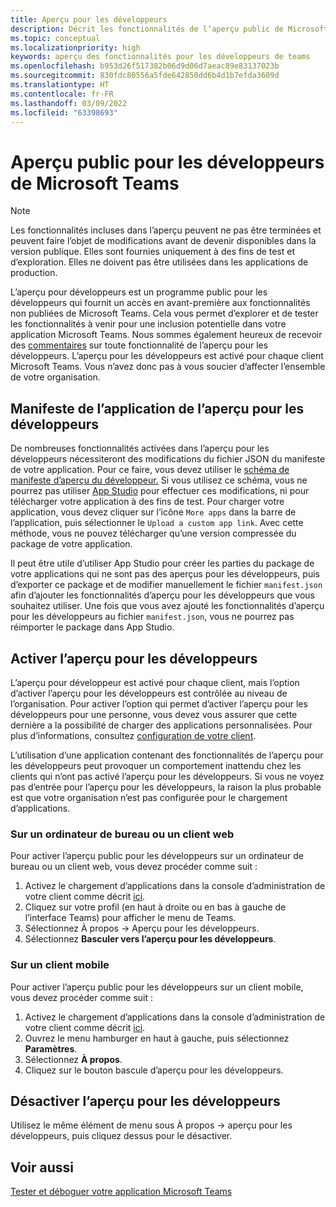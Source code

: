```yaml
---
title: Aperçu pour les développeurs
description: Décrit les fonctionnalités de l’aperçu public de Microsoft Teams pour les développeurs
ms.topic: conceptual
ms.localizationpriority: high
keywords: aperçu des fonctionnalités pour les développeurs de teams
ms.openlocfilehash: b953d26f517382b06d9d06d7aeac89e83137023b
ms.sourcegitcommit: 830fdc80556a5fde642850dd6b4d1b7efda3609d
ms.translationtype: HT
ms.contentlocale: fr-FR
ms.lasthandoff: 03/09/2022
ms.locfileid: "63398693"
---
```

# <a name="public-developer-preview-for-microsoft-teams"></a>Aperçu public pour les développeurs de Microsoft Teams

>[!NOTE]
>Les fonctionnalités incluses dans l’aperçu peuvent ne pas être terminées et peuvent faire l’objet de modifications avant de devenir disponibles dans la version publique. Elles sont fournies uniquement à des fins de test et d’exploration. Elles ne doivent pas être utilisées dans les applications de production.

L’aperçu pour développeurs est un programme public pour les développeurs qui fournit un accès en avant-première aux fonctionnalités non publiées de Microsoft Teams. Cela vous permet d’explorer et de tester les fonctionnalités à venir pour une inclusion potentielle dans votre application Microsoft Teams. Nous sommes également heureux de recevoir des [commentaires](~/feedback.md) sur toute fonctionnalité de l’aperçu pour les développeurs. L’aperçu pour les développeurs est activé pour chaque client Microsoft Teams. Vous n’avez donc pas à vous soucier d’affecter l’ensemble de votre organisation.

## <a name="developer-preview-app-manifest"></a>Manifeste de l’application de l’aperçu pour les développeurs

De nombreuses fonctionnalités activées dans l’aperçu pour les développeurs nécessiteront des modifications du fichier JSON du manifeste de votre application. Pour ce faire, vous devez utiliser le [schéma de manifeste d’aperçu du développeur.](~/resources/schema/manifest-schema-dev-preview.md) Si vous utilisez ce schéma, vous ne pourrez pas utiliser [App Studio](~/concepts/build-and-test/app-studio-overview.md) pour effectuer ces modifications, ni pour télécharger votre application à des fins de test. Pour charger votre application, vous devez cliquer sur l’icône `More apps` dans la barre de l’application, puis sélectionner le `Upload a custom app link`. Avec cette méthode, vous ne pouvez télécharger qu’une version compressée du package de votre application.

Il peut être utile d’utiliser App Studio pour créer les parties du package de votre applications qui ne sont pas des aperçus pour les développeurs, puis d’exporter ce package et de modifier manuellement le fichier `manifest.json` afin d’ajouter les fonctionnalités d’aperçu pour les développeurs que vous souhaitez utiliser. Une fois que vous avez ajouté les fonctionnalités d’aperçu pour les développeurs au fichier `manifest.json`, vous ne pourrez pas réimporter le package dans App Studio.

## <a name="enable-developer-preview"></a>Activer l’aperçu pour les développeurs

L’aperçu pour développeur est activé pour chaque client, mais l’option d’activer l’aperçu pour les développeurs est contrôlée au niveau de l’organisation. Pour activer l’option qui permet d’activer l’aperçu pour les développeurs pour une personne, vous devez vous assurer que cette dernière a la possibilité de charger des applications personnalisées. Pour plus d’informations, consultez [configuration de votre client](~/concepts/build-and-test/prepare-your-o365-tenant.md).

L’utilisation d’une application contenant des fonctionnalités de l’aperçu pour les développeurs peut provoquer un comportement inattendu chez les clients qui n’ont pas activé l’aperçu pour les développeurs. Si vous ne voyez pas d’entrée pour l’aperçu pour les développeurs, la raison la plus probable est que votre organisation n’est pas configurée pour le chargement d’applications.

### <a name="on-a-desktop-or-web-client"></a>Sur un ordinateur de bureau ou un client web

Pour activer l’aperçu public pour les développeurs sur un ordinateur de bureau ou un client web, vous devez procéder comme suit :

1. Activez le chargement d’applications dans la console d’administration de votre client comme décrit [ici](~/concepts/build-and-test/prepare-your-o365-tenant.md).
1. Cliquez sur votre profil (en haut à droite ou en bas à gauche de l’interface Teams) pour afficher le menu de Teams.
1. Sélectionnez À propos → Aperçu pour les développeurs.
1. Sélectionnez **Basculer vers l’aperçu pour les développeurs**.

### <a name="on-a-mobile-client"></a>Sur un client mobile

Pour activer l’aperçu public pour les développeurs sur un client mobile, vous devez procéder comme suit :

1. Activez le chargement d’applications dans la console d’administration de votre client comme décrit [ici](~/concepts/build-and-test/prepare-your-o365-tenant.md).
1. Ouvrez le menu hamburger en haut à gauche, puis sélectionnez **Paramètres**.
1. Sélectionnez **À propos**.
1. Cliquez sur le bouton bascule d’aperçu pour les développeurs.

## <a name="disable-developer-preview"></a>Désactiver l’aperçu pour les développeurs

Utilisez le même élément de menu sous À propos → aperçu pour les développeurs, puis cliquez dessus pour le désactiver.

## <a name="see-also"></a>Voir aussi

[Tester et déboguer votre application Microsoft Teams](~/concepts/build-and-test/debug.md)
